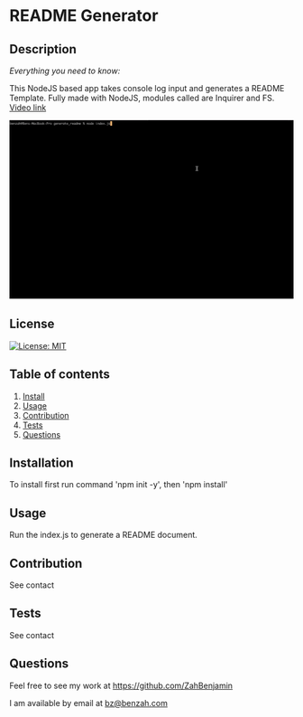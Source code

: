 # README Generator

  ## Description 
  
  *Everything you need to know:* 
  
  This NodeJS based app takes console log input and generates a README Template. Fully made with NodeJS, modules called are Inquirer and FS.
  [Video link](https://youtu.be/X7z-81nhIpo)

 ![Example Gif](/media/wowMarkdown!.gif)  

  ## License

  [![License: MIT](https://img.shields.io/badge/License-MIT-yellow.svg)](https://opensource.org/licenses/MIT)

  ## Table of contents


  1. [Install](#installation)
  2. [Usage](#usage)
  3. [Contribution](#contribution)
  4. [Tests](#tests)
  5. [Questions](#questions)

  ## Installation

  To install first run command 'npm init -y', then 'npm install'

  ## Usage

  Run the index.js to generate a README document.

  ## Contribution

  See contact

  ## Tests

  See contact

  ## Questions

  Feel free to see my work at https://github.com/ZahBenjamin

  I am available by email at bz@benzah.com


